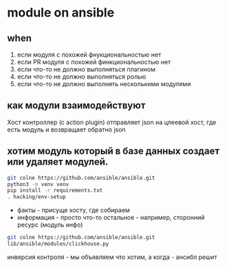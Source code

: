 # module on ansible

## when 

1. если модуля с похожей фнукциональностью нет
2. если PR модуля с похожей финкциональностью нет
3. если что-то не должно выполняться плагином
4. если что-то не должно выполняться ролью
5. если что-то не должно выполнять несколькими модулями

## как модули взаимодействуют

Хост контроллер (с action plugin) отправляет json на цлеевой хост, где есть модуль и возвращает обратно json

## хотим модуль который в базе данных создает или удаляет модулей.

```bash
git colne https://github.com/ansible/ansible.git
python3 -m venv venv
pip install -r requirements.txt 
. hacking/env-setup

```

* факты - присуще хосту, где собираем
* информация - просто что-то остальное - например, сторонний ресурс (модуль инфо)

```bash
git colne https://github.com/ansible/ansible.git
lib/ansible/modules/clickhouse.py

```

инверсия контроля - мы объявляем что хотим, а когда - ансибл решит